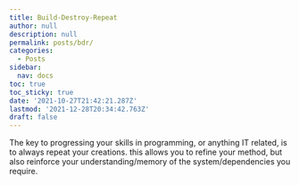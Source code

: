 ```yaml
---
title: Build-Destroy-Repeat
author: null
description: null
permalink: posts/bdr/
categories:
  - Posts
sidebar:
  nav: docs
toc: true
toc_sticky: true
date: '2021-10-27T21:42:21.287Z'
lastmod: '2021-12-28T20:34:42.763Z'
draft: false
---
```


The key to progressing your skills in programming, or anything IT related, is to always repeat your creations. this allows you to refine your method, but also reinforce your understanding/memory of the system/dependencies you require. 
